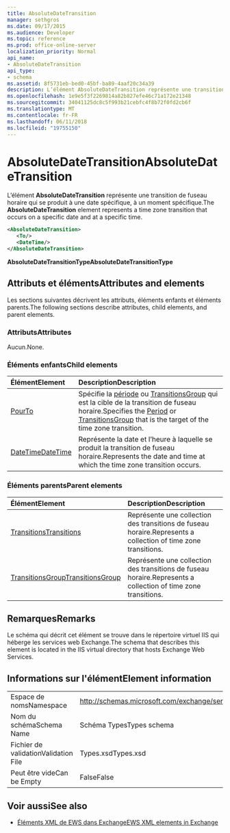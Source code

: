```yaml
---
title: AbsoluteDateTransition
manager: sethgros
ms.date: 09/17/2015
ms.audience: Developer
ms.topic: reference
ms.prod: office-online-server
localization_priority: Normal
api_name:
- AbsoluteDateTransition
api_type:
- schema
ms.assetid: 8f5731eb-bed0-45bf-ba89-4aaf20c34a39
description: L’élément AbsoluteDateTransition représente une transition de fuseau horaire qui se produit à une date spécifique, à un moment spécifique.
ms.openlocfilehash: 1e9e5f3f2269814a82b827efe46c71a172e21348
ms.sourcegitcommit: 34041125dc8c5f993b21cebfc4f8b72f0fd2cb6f
ms.translationtype: MT
ms.contentlocale: fr-FR
ms.lasthandoff: 06/11/2018
ms.locfileid: "19755150"
---
```

# <a name="absolutedatetransition"></a><span data-ttu-id="e2084-103">AbsoluteDateTransition</span><span class="sxs-lookup"><span data-stu-id="e2084-103">AbsoluteDateTransition</span></span>

<span data-ttu-id="e2084-104">L’élément **AbsoluteDateTransition** représente une transition de fuseau horaire qui se produit à une date spécifique, à un moment spécifique.</span><span class="sxs-lookup"><span data-stu-id="e2084-104">The **AbsoluteDateTransition** element represents a time zone transition that occurs on a specific date and at a specific time.</span></span> 
  
```xml
<AbsoluteDateTransition>
   <To/>
   <DateTime/>
</AbsoluteDateTransition>
```

<span data-ttu-id="e2084-105">**AbsoluteDateTransitionType**</span><span class="sxs-lookup"><span data-stu-id="e2084-105">**AbsoluteDateTransitionType**</span></span>

## <a name="attributes-and-elements"></a><span data-ttu-id="e2084-106">Attributs et éléments</span><span class="sxs-lookup"><span data-stu-id="e2084-106">Attributes and elements</span></span>

<span data-ttu-id="e2084-107">Les sections suivantes décrivent les attributs, éléments enfants et éléments parents.</span><span class="sxs-lookup"><span data-stu-id="e2084-107">The following sections describe attributes, child elements, and parent elements.</span></span>
  
### <a name="attributes"></a><span data-ttu-id="e2084-108">Attributs</span><span class="sxs-lookup"><span data-stu-id="e2084-108">Attributes</span></span>

<span data-ttu-id="e2084-109">Aucun.</span><span class="sxs-lookup"><span data-stu-id="e2084-109">None.</span></span>
  
### <a name="child-elements"></a><span data-ttu-id="e2084-110">Éléments enfants</span><span class="sxs-lookup"><span data-stu-id="e2084-110">Child elements</span></span>

|<span data-ttu-id="e2084-111">**Élément**</span><span class="sxs-lookup"><span data-stu-id="e2084-111">**Element**</span></span>|<span data-ttu-id="e2084-112">**Description**</span><span class="sxs-lookup"><span data-stu-id="e2084-112">**Description**</span></span>|
|:-----|:-----|
|[<span data-ttu-id="e2084-113">Pour</span><span class="sxs-lookup"><span data-stu-id="e2084-113">To</span></span>](to.md) <br/> |<span data-ttu-id="e2084-114">Spécifie la [période](period.md) ou [TransitionsGroup](transitionsgroup.md) qui est la cible de la transition de fuseau horaire.</span><span class="sxs-lookup"><span data-stu-id="e2084-114">Specifies the [Period](period.md) or [TransitionsGroup](transitionsgroup.md) that is the target of the time zone transition.</span></span>  <br/> |
|[<span data-ttu-id="e2084-115">DateTime</span><span class="sxs-lookup"><span data-stu-id="e2084-115">DateTime</span></span>](datetime.md) <br/> |<span data-ttu-id="e2084-116">Représente la date et l’heure à laquelle se produit la transition de fuseau horaire.</span><span class="sxs-lookup"><span data-stu-id="e2084-116">Represents the date and time at which the time zone transition occurs.</span></span>  <br/> |
   
### <a name="parent-elements"></a><span data-ttu-id="e2084-117">Éléments parents</span><span class="sxs-lookup"><span data-stu-id="e2084-117">Parent elements</span></span>

|<span data-ttu-id="e2084-118">**Élément**</span><span class="sxs-lookup"><span data-stu-id="e2084-118">**Element**</span></span>|<span data-ttu-id="e2084-119">**Description**</span><span class="sxs-lookup"><span data-stu-id="e2084-119">**Description**</span></span>|
|:-----|:-----|
|[<span data-ttu-id="e2084-120">Transitions</span><span class="sxs-lookup"><span data-stu-id="e2084-120">Transitions</span></span>](transitions.md) <br/> |<span data-ttu-id="e2084-121">Représente une collection des transitions de fuseau horaire.</span><span class="sxs-lookup"><span data-stu-id="e2084-121">Represents a collection of time zone transitions.</span></span>  <br/> |
|[<span data-ttu-id="e2084-122">TransitionsGroup</span><span class="sxs-lookup"><span data-stu-id="e2084-122">TransitionsGroup</span></span>](transitionsgroup.md) <br/> |<span data-ttu-id="e2084-123">Représente une collection des transitions de fuseau horaire.</span><span class="sxs-lookup"><span data-stu-id="e2084-123">Represents a collection of time zone transitions.</span></span>  <br/> |
   
## <a name="remarks"></a><span data-ttu-id="e2084-124">Remarques</span><span class="sxs-lookup"><span data-stu-id="e2084-124">Remarks</span></span>

<span data-ttu-id="e2084-125">Le schéma qui décrit cet élément se trouve dans le répertoire virtuel IIS qui héberge les services web Exchange.</span><span class="sxs-lookup"><span data-stu-id="e2084-125">The schema that describes this element is located in the IIS virtual directory that hosts Exchange Web Services.</span></span>
  
## <a name="element-information"></a><span data-ttu-id="e2084-126">Informations sur l'élément</span><span class="sxs-lookup"><span data-stu-id="e2084-126">Element information</span></span>

|||
|:-----|:-----|
|<span data-ttu-id="e2084-127">Espace de noms</span><span class="sxs-lookup"><span data-stu-id="e2084-127">Namespace</span></span>  <br/> |http://schemas.microsoft.com/exchange/services/2006/types  <br/> |
|<span data-ttu-id="e2084-128">Nom du schéma</span><span class="sxs-lookup"><span data-stu-id="e2084-128">Schema Name</span></span>  <br/> |<span data-ttu-id="e2084-129">Schéma Types</span><span class="sxs-lookup"><span data-stu-id="e2084-129">Types schema</span></span>  <br/> |
|<span data-ttu-id="e2084-130">Fichier de validation</span><span class="sxs-lookup"><span data-stu-id="e2084-130">Validation File</span></span>  <br/> |<span data-ttu-id="e2084-131">Types.xsd</span><span class="sxs-lookup"><span data-stu-id="e2084-131">Types.xsd</span></span>  <br/> |
|<span data-ttu-id="e2084-132">Peut être vide</span><span class="sxs-lookup"><span data-stu-id="e2084-132">Can be Empty</span></span>  <br/> |<span data-ttu-id="e2084-133">False</span><span class="sxs-lookup"><span data-stu-id="e2084-133">False</span></span>  <br/> |
   
## <a name="see-also"></a><span data-ttu-id="e2084-134">Voir aussi</span><span class="sxs-lookup"><span data-stu-id="e2084-134">See also</span></span>

- [<span data-ttu-id="e2084-135">Éléments XML de EWS dans Exchange</span><span class="sxs-lookup"><span data-stu-id="e2084-135">EWS XML elements in Exchange</span></span>](ews-xml-elements-in-exchange.md)

